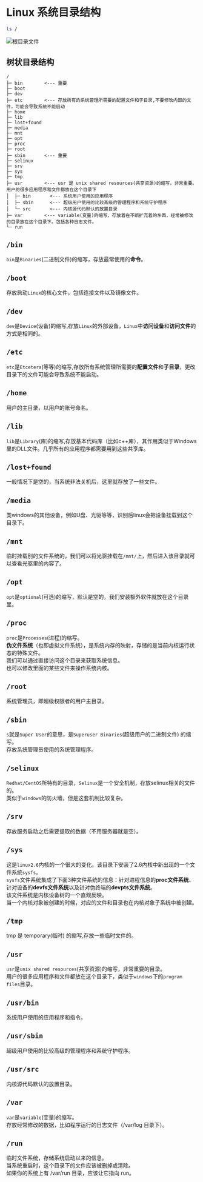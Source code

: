 # Linux 系统目录结构

``` sh
ls /
```
![根目录文件](\images\linux\sys-contents\根目录文件.png)

## 树状目录结构
``` text
/
├─ bin        <--- 重要
├─ boot
├─ dev
├─ etc        <--- 存放所有的系统管理所需要的配置文件和子目录,不要修改内部的文件，可能会导致系统不能启动
├─ home
├─ lib
├─ lost+found
├─ media
├─ mnt
├─ opt
├─ proc
├─ root
├─ sbin       <--- 重要
├─ selinux
├─ srv
├─ sys
├─ tmp
├─ usr        <--- usr 是 unix shared resources(共享资源)的缩写，非常重要。用户的很多应用程序和文件都放在这个目录下
│  ├─ bin       <--- 系统用户使用的应用程序
│  ├─ sbin      <--- 超级用户使用的比较高级的管理程序和系统守护程序
│  └─ src       <--- 内核源代码默认的放置目录
├─ var        <--- variable(变量)的缩写，存放着在不断扩充着的东西，经常被修改的目录放在这个目录下。包括各种日志文件。
└─ run
```

## `/bin`
`bin`是`Binaries`(二进制文件)的缩写，存放最常使用的**命令**。
## `/boot`
存放启动`Linux`的核心文件，包括连接文件以及镜像文件。
## `/dev`
`dev`是`Device`(设备)的缩写,存放`Linux`的外部设备，`Linux`中**访问设备**和**访问文件**的方式是相同的。
## `/etc`
`etc`是`Etcetera`(等等)的缩写,存放所有系统管理所需要的**配置文件**和**子目录**，更改目录下的文件可能会导致系统不能启动。
## `/home`
用户的主目录，以用户的账号命名。
## `/lib`
`lib`是`Library`(库)的缩写,存放基本代码库（比如c++库），其作用类似于Windows里的DLL文件。几乎所有的应用程序都需要用到这些共享库。
## `/lost+found`
一般情况下是空的，当系统非法关机后，这里就存放了一些文件。
## `/media`
类windows的其他设备，例如U盘、光驱等等，识别后linux会把设备挂载到这个目录下。
## `/mnt`
临时挂载别的文件系统的，我们可以将光驱挂载在`/mnt/`上，然后进入该目录就可以查看光驱里的内容了。
## `/opt`
`opt`是`optional`(可选)的缩写，默认是空的，我们安装额外软件就放在这个目录里。
## `/proc`
`proc`是`Processes`(进程)的缩写。  
**伪文件系统**（也即虚拟文件系统），是系统内存的映射，存储的是当前内核运行状态的特殊文件。  
我们可以通过直接访问这个目录来获取系统信息。  
也可以修改里面的某些文件来操作系统内核。
## `/root`
系统管理员，即超级权限者的用户主目录。
## `/sbin`
`s`就是`Super User`的意思，是`Superuser Binaries`(超级用户的二进制文件) 的缩写。  
存放系统管理员使用的系统管理程序。
## `/selinux`
`Redhat/CentOS`所特有的目录，`Selinux`是一个安全机制，存放selinux相关的文件的。  
类似于`windows`的防火墙，但是这套机制比较复杂。
## `/srv`
存放服务启动之后需要提取的数据（不用服务器就是空）。
## `/sys`
这是`linux2.6`内核的一个很大的变化。该目录下安装了2.6内核中新出现的一个文件系统`sysfs`。  
`sysfs`文件系统集成了下面3种文件系统的信息：针对进程信息的**proc文件系统**、针对设备的**devfs文件系统**以及针对伪终端的**devpts文件系统**。  
该文件系统是内核设备树的一个直观反映。  
当一个内核对象被创建的时候，对应的文件和目录也在内核对象子系统中被创建。
## `/tmp`
tmp 是 temporary(临时) 的缩写,存放一些临时文件的。
## `/usr`
`usr`是`unix shared resources`(共享资源)的缩写，非常重要的目录。  
用户的很多应用程序和文件都放在这个目录下，类似于`windows`下的`program files`目录。
## `/usr/bin`
系统用户使用的应用程序和指令。
## `/usr/sbin`
超级用户使用的比较高级的管理程序和系统守护程序。
## `/usr/src`
内核源代码默认的放置目录。
## `/var`
`var`是`variable`(变量)的缩写。  
存放经常修改的数据，比如程序运行的日志文件（/var/log 目录下）。
## `/run`
临时文件系统，存储系统启动以来的信息。  
当系统重启时，这个目录下的文件应该被删掉或清除。  
如果你的系统上有 /var/run 目录，应该让它指向 run。


